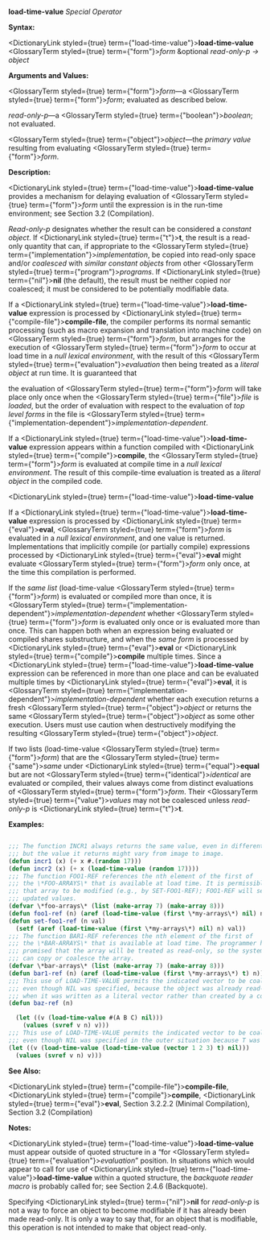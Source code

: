 **load-time-value** *Special Operator* 



**Syntax:** 



<DictionaryLink styled={true} term={"load-time-value"}><b>load-time-value</b></DictionaryLink> <GlossaryTerm styled={true} term={"form"}><i>form</i></GlossaryTerm> &amp;optional *read-only-p → object* 



**Arguments and Values:** 



<GlossaryTerm styled={true} term={"form"}><i>form</i></GlossaryTerm>—a <GlossaryTerm styled={true} term={"form"}><i>form</i></GlossaryTerm>; evaluated as described below. 



*read-only-p*—a <GlossaryTerm styled={true} term={"boolean"}><i>boolean</i></GlossaryTerm>; not evaluated. 



<GlossaryTerm styled={true} term={"object"}><i>object</i></GlossaryTerm>—the *primary value* resulting from evaluating <GlossaryTerm styled={true} term={"form"}><i>form</i></GlossaryTerm>. 



**Description:** 



<DictionaryLink styled={true} term={"load-time-value"}><b>load-time-value</b></DictionaryLink> provides a mechanism for delaying evaluation of <GlossaryTerm styled={true} term={"form"}><i>form</i></GlossaryTerm> until the expression is in the run-time environment; see Section 3.2 (Compilation). 



*Read-only-p* designates whether the result can be considered a *constant object*. If <DictionaryLink styled={true} term={"t"}><b>t</b></DictionaryLink>, the result is a read-only quantity that can, if appropriate to the <GlossaryTerm styled={true} term={"implementation"}><i>implementation</i></GlossaryTerm>, be copied into read-only space and/or *coalesced* with *similar constant objects* from other <GlossaryTerm styled={true} term={"program"}><i>programs</i></GlossaryTerm>. If <DictionaryLink styled={true} term={"nil"}><b>nil</b></DictionaryLink> (the default), the result must be neither copied nor coalesced; it must be considered to be potentially modifiable data. 



If a <DictionaryLink styled={true} term={"load-time-value"}><b>load-time-value</b></DictionaryLink> expression is processed by <DictionaryLink styled={true} term={"compile-file"}><b>compile-file</b></DictionaryLink>, the compiler performs its normal semantic processing (such as macro expansion and translation into machine code) on <GlossaryTerm styled={true} term={"form"}><i>form</i></GlossaryTerm>, but arranges for the execution of <GlossaryTerm styled={true} term={"form"}><i>form</i></GlossaryTerm> to occur at load time in a *null lexical environment*, with the result of this <GlossaryTerm styled={true} term={"evaluation"}><i>evaluation</i></GlossaryTerm> then being treated as a *literal object* at run time. It is guaranteed that 



the evaluation of <GlossaryTerm styled={true} term={"form"}><i>form</i></GlossaryTerm> will take place only once when the <GlossaryTerm styled={true} term={"file"}><i>file</i></GlossaryTerm> is *loaded*, but the order of evaluation with respect to the evaluation of *top level forms* in the file is <GlossaryTerm styled={true} term={"implementation-dependent"}><i>implementation-dependent</i></GlossaryTerm>. 



If a <DictionaryLink styled={true} term={"load-time-value"}><b>load-time-value</b></DictionaryLink> expression appears within a function compiled with <DictionaryLink styled={true} term={"compile"}><b>compile</b></DictionaryLink>, the <GlossaryTerm styled={true} term={"form"}><i>form</i></GlossaryTerm> is evaluated at compile time in a *null lexical environment*. The result of this compile-time evaluation is treated as a *literal object* in the compiled code.  







<DictionaryLink styled={true} term={"load-time-value"}><b>load-time-value</b></DictionaryLink> 



If a <DictionaryLink styled={true} term={"load-time-value"}><b>load-time-value</b></DictionaryLink> expression is processed by <DictionaryLink styled={true} term={"eval"}><b>eval</b></DictionaryLink>, <GlossaryTerm styled={true} term={"form"}><i>form</i></GlossaryTerm> is evaluated in a *null lexical environment*, and one value is returned. Implementations that implicitly compile (or partially compile) expressions processed by <DictionaryLink styled={true} term={"eval"}><b>eval</b></DictionaryLink> might evaluate <GlossaryTerm styled={true} term={"form"}><i>form</i></GlossaryTerm> only once, at the time this compilation is performed. 



If the *same list* (load-time-value <GlossaryTerm styled={true} term={"form"}><i>form</i></GlossaryTerm>) is evaluated or compiled more than once, it is <GlossaryTerm styled={true} term={"implementation-dependent"}><i>implementation-dependent</i></GlossaryTerm> whether <GlossaryTerm styled={true} term={"form"}><i>form</i></GlossaryTerm> is evaluated only once or is evaluated more than once. This can happen both when an expression being evaluated or compiled shares substructure, and when the *same form* is processed by <DictionaryLink styled={true} term={"eval"}><b>eval</b></DictionaryLink> or <DictionaryLink styled={true} term={"compile"}><b>compile</b></DictionaryLink> multiple times. Since a <DictionaryLink styled={true} term={"load-time-value"}><b>load-time-value</b></DictionaryLink> expression can be referenced in more than one place and can be evaluated multiple times by <DictionaryLink styled={true} term={"eval"}><b>eval</b></DictionaryLink>, it is <GlossaryTerm styled={true} term={"implementation-dependent"}><i>implementation-dependent</i></GlossaryTerm> whether each execution returns a fresh <GlossaryTerm styled={true} term={"object"}><i>object</i></GlossaryTerm> or returns the same <GlossaryTerm styled={true} term={"object"}><i>object</i></GlossaryTerm> as some other execution. Users must use caution when destructively modifying the resulting <GlossaryTerm styled={true} term={"object"}><i>object</i></GlossaryTerm>. 



If two lists (load-time-value <GlossaryTerm styled={true} term={"form"}><i>form</i></GlossaryTerm>) that are the <GlossaryTerm styled={true} term={"same"}><i>same</i></GlossaryTerm> under <DictionaryLink styled={true} term={"equal"}><b>equal</b></DictionaryLink> but are not <GlossaryTerm styled={true} term={"identical"}><i>identical</i></GlossaryTerm> are evaluated or compiled, their values always come from distinct evaluations of <GlossaryTerm styled={true} term={"form"}><i>form</i></GlossaryTerm>. Their <GlossaryTerm styled={true} term={"value"}><i>values</i></GlossaryTerm> may not be coalesced unless *read-only-p* is <DictionaryLink styled={true} term={"t"}><b>t</b></DictionaryLink>. 



**Examples:**
```lisp

;;; The function INCR1 always returns the same value, even in different images. ;;; The function INCR2 always returns the same value in a given image, 
;;; but the value it returns might vary from image to image. 
(defun incr1 (x) (+ x #.(random 17))) 
(defun incr2 (x) (+ x (load-time-value (random 17)))) 
;;; The function FOO1-REF references the nth element of the first of 
;;; the \*FOO-ARRAYS\* that is available at load time. It is permissible for 
;;; that array to be modified (e.g., by SET-FOO1-REF); FOO1-REF will see the 
;;; updated values. 
(defvar \*foo-arrays\* (list (make-array 7) (make-array 8))) 
(defun foo1-ref (n) (aref (load-time-value (first \*my-arrays\*) nil) n)) 
(defun set-foo1-ref (n val) 
  (setf (aref (load-time-value (first \*my-arrays\*) nil) n) val)) 
;;; The function BAR1-REF references the nth element of the first of 
;;; the \*BAR-ARRAYS\* that is available at load time. The programmer has 
;;; promised that the array will be treated as read-only, so the system 
;;; can copy or coalesce the array. 
(defvar \*bar-arrays\* (list (make-array 7) (make-array 8))) 
(defun bar1-ref (n) (aref (load-time-value (first \*my-arrays\*) t) n)) 
;;; This use of LOAD-TIME-VALUE permits the indicated vector to be coalesced 
;;; even though NIL was specified, because the object was already read-only 
;;; when it was written as a literal vector rather than created by a constructor. ;;; User programs must treat the vector v as read-only. 
(defun baz-ref (n)  

  (let ((v (load-time-value #(A B C) nil))) 
    (values (svref v n) v))) 
;;; This use of LOAD-TIME-VALUE permits the indicated vector to be coalesced 
;;; even though NIL was specified in the outer situation because T was specified ;;; in the inner situation. User programs must treat the vector v as read-only. (defun baz-ref (n) 
(let ((v (load-time-value (load-time-value (vector 1 2 3) t) nil))) 
  (values (svref v n) v))) 

```
**See Also:** 



<DictionaryLink styled={true} term={"compile-file"}><b>compile-file</b></DictionaryLink>, <DictionaryLink styled={true} term={"compile"}><b>compile</b></DictionaryLink>, <DictionaryLink styled={true} term={"eval"}><b>eval</b></DictionaryLink>, Section 3.2.2.2 (Minimal Compilation), Section 3.2 (Compilation) 



**Notes:** 



<DictionaryLink styled={true} term={"load-time-value"}><b>load-time-value</b></DictionaryLink> must appear outside of quoted structure in a “for <GlossaryTerm styled={true} term={"evaluation"}><i>evaluation</i></GlossaryTerm>” position. In situations which would appear to call for use of <DictionaryLink styled={true} term={"load-time-value"}><b>load-time-value</b></DictionaryLink> within a quoted structure, the *backquote reader macro* is probably called for; see Section 2.4.6 (Backquote). 



Specifying <DictionaryLink styled={true} term={"nil"}><b>nil</b></DictionaryLink> for *read-only-p* is not a way to force an object to become modifiable if it has already been made read-only. It is only a way to say that, for an object that is modifiable, this operation is not intended to make that object read-only. 



